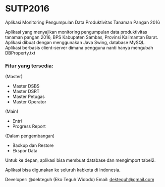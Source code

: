 # SUTP2016
Aplikasi Monitoring Pengumpulan Data Produktivitas Tanaman Pangan 2016

Aplikasi yang menyajikan monitoring pengumpulan data produktivitas tanaman pangan 2016, BPS Kabupaten Sambas, Provinsi Kalimantan Barat.
Aplikasi dibuat dengan menggunakan Java Swing, database MySQL.
Aplikasi berbasis client-server dimana pengguna nanti hanya mengubah DBProperty.txt

### Fitur yang tersedia:
(Master)
- Master DSBS
- Master DSRT
- Master Petugas
- Master Operator

(Main)
- Entri
- Progress Report

(Dalam pengembangan)
- Backup dan Restore
- Ekspor Data

Untuk ke depan, aplikasi bisa membuat database dan mengimport tabel2.

Aplikasi bisa digunakan ke seluruh kabkota di Indonesia.

Developer: @dekteguh (Eko Teguh Widodo)
Email: dekteguh@gmail.com
